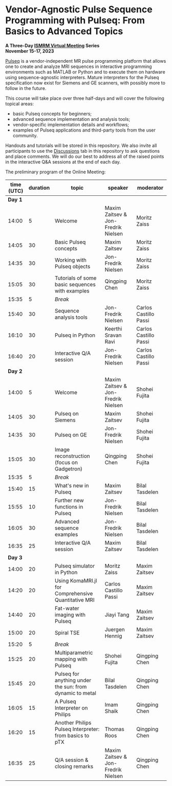 # Vendor-Agnostic Pulse Sequence Programming with Pulseq: From Basics to Advanced Topics 

**A Three-Day [ISMRM Virtual Meeting](https://www.ismrm.org/virtual-meetings/) Series  
November 15-17, 2023**

[Pulseq](https://pulseq.github.io/) is a vendor-independent MR pulse programming platform that allows one to create and analyze MRI sequences in interactive programming environments such as MATLAB or Python and to execute them on hardware using sequence-agnostic interpreters. Mature interpreters for the Pulseq specification now exist for Siemens and GE scanners, with possibly more to follow in the future.

This course will take place over three half-days and will cover the following topical areas:
  * basic Pulseq concepts for beginners;
  * advanced sequence implementation and analysis tools;
  * vendor-specific implementation details and workflows;
  * examples of Pulseq applications and third-party tools from the user community.

Handouts and tutorials will be stored in this repository. We also invite all participants to use the  [Discussions](https://github.com/pulseq/ISMRM-Virtual-Meeting--November-15-17-2023/discussions) tab in this repository to ask questions and place comments. We will do our best to address all of the raised points in the interactive Q&A sessions at the end of each day.

The preliminary program of the Online Meeting: 

|time (UTC)|duration|topic                                                   |speaker                            |moderator            |
|----------|--------|--------------------------------------------------------|-----------------------------------|---------------------|
|**Day 1** |        |                                                        |                                   |                     |
|14:00     |5       |Welcome                                                 |Maxim Zaitsev & Jon-Fredrik Nielsen|Moritz Zaiss         |
|14:05     |30      |Basic Pulseq concepts                                   |Maxim Zaitsev                      |Moritz Zaiss         |
|14:35     |30      |Working with Pulseq objects                             |Jon-Fredrik Nielsen                |Moritz Zaiss         |
|15:05     |30      |Tutorials of some basic sequences with examples         |Qingping Chen                      |Moritz Zaiss         |
|15:35     |5       |*Break*                                                 |                                   |                     |
|15:40     |30      |Sequence analysis tools                                 |Jon-Fredrik Nielsen                |Carlos Castillo Passi|
|16:10     |30      |Pulseq in Python                                        |Keerthi Sravan Ravi                |Carlos Castillo Passi|
|16:40     |20      |Interactive Q/A session                                 |Jon-Fredrik Nielsen                |Carlos Castillo Passi|
|**Day 2** |        |                                                        |                                   |                     |
|14:00     |5       |Welcome                                                 |Maxim Zaitsev & Jon-Fredrik Nielsen|Shohei Fujita        |
|14:05     |30      |Pulseq on Siemens                                       |Maxim Zaitsev                      |Shohei Fujita        |
|14:35     |30      |Pulseq on GE                                            |Jon-Fredrik Nielsen                |Shohei Fujita        |
|15:05     |30      |Image reconstruction (focus on Gadgetron)               |Qingping Chen                      |Shohei Fujita        |
|15:35     |5       |*Break*                                                 |                                   |                     |
|15:40     |15      |What's new in Pulseq                                    |Maxim Zaitsev                      |Bilal Tasdelen       |
|15:55     |10      |Further new functions in Pulseq                         |Jon-Fredrik Nielsen                |Bilal Tasdelen       |
|16:05     |30      |Advanced sequence examples                              |Jon-Fredrik Nielsen                |Bilal Tasdelen       |
|16:35     |25      |Interactive Q/A session                                 |Maxim Zaitsev                      |Bilal Tasdelen       |
|**Day 3** |        |                                                        |                                   |                     |
|14:00     |20      |Pulseq simulator in Python                              |Moritz Zaiss                       |Maxim Zaitsev        |
|14:20     |20      |Using KomaMRI.jl for Comprehensive Quantitative MRI     |Carlos Castillo Passi              |Maxim Zaitsev        |
|14:40     |20      |Fat-water imaging with Pulseq                           |Jiayi Tang                         |Maxim Zaitsev        |
|15:00     |20      |Spiral TSE                                              |Juergen Hennig                     |Maxim Zaitsev        |
|15:20     |5       |*Break*                                                 |                                   |                     |
|15:25     |20      |Multiparametric mapping with Pulseq                     |Shohei Fujita                      |Qingping Chen        |
|15:45     |20      |Pulseq for anything under the sun: from dynamic to metal|Bilal Tasdelen                     |Qingping Chen        |
|16:05     |15      |A Pulseq Interpreter on Philips                         |Imam Shaik                         |Qingping Chen        |
|16:20     |15      |Another Philips Pulseq Interpreter: from basics to pTX  |Thomas Roos                        |Qingping Chen        |
|16:35     |25      |Q/A session & closing remarks                           |Maxim Zaitsev & Jon-Fredrik Nielsen|Qingping Chen        |
